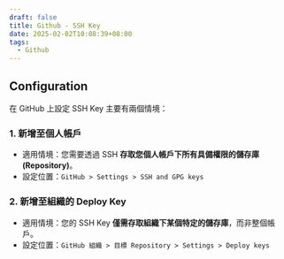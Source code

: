 ```yaml
---
draft: false
title: Github - SSH Key
date: 2025-02-02T10:08:39+08:00
tags:
  - Github
---
```


## Configuration

在 GitHub 上設定 SSH Key 主要有兩個情境：

### 1. 新增至個人帳戶

- 適用情境：您需要透過 SSH **存取您個人帳戶下所有具備權限的儲存庫 (Repository)**。
- 設定位置：`GitHub > Settings > SSH and GPG keys`
    
### 2. 新增至組織的 Deploy Key

- 適用情境：您的 SSH Key **僅需存取組織下某個特定的儲存庫**，而非整個帳戶。
- 設定位置：`GitHub 組織 > 目標 Repository > Settings > Deploy keys`
